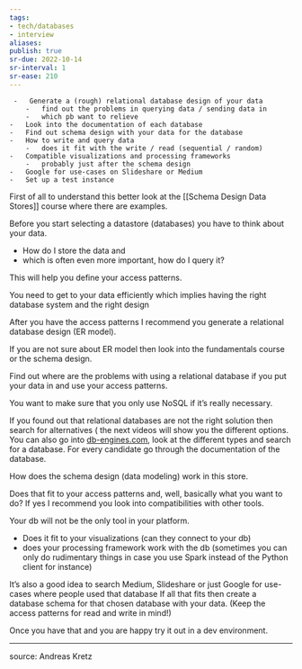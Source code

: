 ```yaml
---
tags: 
- tech/databases
- interview
aliases:
publish: true
sr-due: 2022-10-14
sr-interval: 1
sr-ease: 210
---
```


```ad-summary
 -   Generate a (rough) relational database design of your data
	-   find out the problems in querying data / sending data in
	-   which pb want to relieve
-   Look into the documentation of each database
-   Find out schema design with your data for the database
-   How to write and query data
	-   does it fit with the write / read (sequential / random)
-   Compatible visualizations and processing frameworks
	-   probably just after the schema design
-   Google for use-cases on Slideshare or Medium
-   Set up a test instance  
```

First of all to understand this better look at the [[Schema Design Data Stores]] course where there are examples. 

Before you start selecting a datastore (databases) you have to think about your data. 
- How do I store the data and
- which is often even more important, how do I query it? 

This will help you define your access patterns. 

You need to get to your data efficiently which implies having the right database system and the right design 

After you have the access patterns I recommend you generate a relational database design (ER model). 

If you are not sure about ER model then look into the fundamentals course or the schema design. 

Find out where are the problems with using a relational database if you put your data in and use your access patterns. 

You want to make sure that you only use NoSQL if it’s really necessary. 

If you found out that relational databases are not the right solution then search for alternatives ( the next videos will show you the different options. You can also go into [db-engines.com](http://db-engines.com/), look at the different types and search for a database. For every candidate go through the documentation of the database. 

How does the schema design (data modeling) work in this store. 

Does that fit to your access patterns and, well, basically what you want to do? If yes I recommend you look into compatibilities with other tools. 

Your db will not be the only tool in your platform. 
- Does it fit to your visualizations (can they connect to your db) 
- does your processing framework work with the db (sometimes you can only do rudimentary things in case you use Spark instead of the Python client for instance) 

It’s also a good idea to search Medium, Slideshare or just Google for use-cases where people used that database If all that fits then create a database schema for that chosen database with your data. 
(Keep the access patterns for read and write in mind!) 

Once you have that and you are happy try it out in a dev environment.

****
source: Andreas Kretz